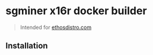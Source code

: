 # sgminer x16r docker builder

> Intended for [ethosdistro.com](https://ethosdistro.com)

## Installation

